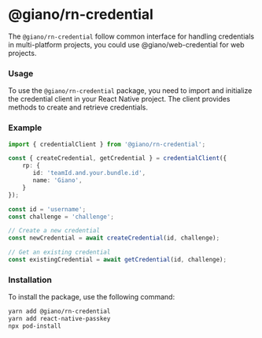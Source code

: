 # @giano/rn-credential

The `@giano/rn-credential` follow common interface for handling credentials in multi-platform projects, you could use @giano/web-credential for web projects.

### Usage

To use the `@giano/rn-credential` package, you need to import and initialize the credential client in your React Native project. The client provides methods to create and retrieve credentials.

### Example

```ts
import { credentialClient } from '@giano/rn-credential';

const { createCredential, getCredential } = credentialClient({
    rp: {
       id: 'teamId.and.your.bundle.id',
       name: 'Giano',
    }
});

const id = 'username';
const challenge = 'challenge';

// Create a new credential
const newCredential = await createCredential(id, challenge);

// Get an existing credential
const existingCredential = await getCredential(id, challenge);
```

### Installation

To install the package, use the following command:

```sh
yarn add @giano/rn-credential
yarn add react-native-passkey
npx pod-install
```
